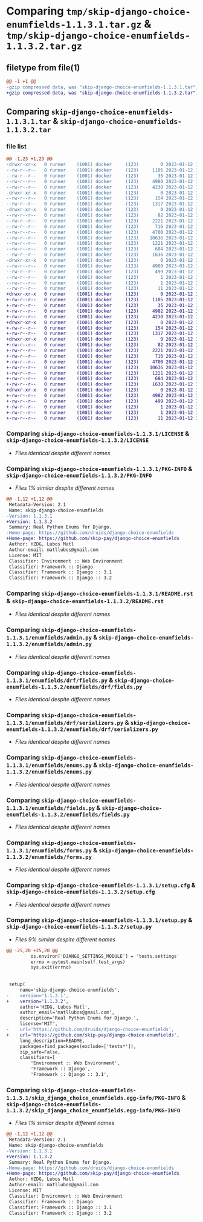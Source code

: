 # Comparing `tmp/skip-django-choice-enumfields-1.1.3.1.tar.gz` & `tmp/skip-django-choice-enumfields-1.1.3.2.tar.gz`

## filetype from file(1)

```diff
@@ -1 +1 @@
-gzip compressed data, was "skip-django-choice-enumfields-1.1.3.1.tar", last modified: Thu Jan 12 13:25:58 2023, max compression
+gzip compressed data, was "skip-django-choice-enumfields-1.1.3.2.tar", last modified: Thu Jan 12 15:12:51 2023, max compression
```

## Comparing `skip-django-choice-enumfields-1.1.3.1.tar` & `skip-django-choice-enumfields-1.1.3.2.tar`

### file list

```diff
@@ -1,23 +1,23 @@
-drwxr-xr-x   0 runner    (1001) docker     (123)        0 2023-01-12 13:25:58.747570 skip-django-choice-enumfields-1.1.3.1/
--rw-r--r--   0 runner    (1001) docker     (123)     1105 2023-01-12 13:25:47.000000 skip-django-choice-enumfields-1.1.3.1/LICENSE
--rw-r--r--   0 runner    (1001) docker     (123)       35 2023-01-12 13:25:47.000000 skip-django-choice-enumfields-1.1.3.1/MANIFEST.in
--rw-r--r--   0 runner    (1001) docker     (123)     4980 2023-01-12 13:25:58.747570 skip-django-choice-enumfields-1.1.3.1/PKG-INFO
--rw-r--r--   0 runner    (1001) docker     (123)     4230 2023-01-12 13:25:47.000000 skip-django-choice-enumfields-1.1.3.1/README.rst
-drwxr-xr-x   0 runner    (1001) docker     (123)        0 2023-01-12 13:25:58.747570 skip-django-choice-enumfields-1.1.3.1/enumfields/
--rw-r--r--   0 runner    (1001) docker     (123)      154 2023-01-12 13:25:47.000000 skip-django-choice-enumfields-1.1.3.1/enumfields/__init__.py
--rw-r--r--   0 runner    (1001) docker     (123)     1317 2023-01-12 13:25:47.000000 skip-django-choice-enumfields-1.1.3.1/enumfields/admin.py
-drwxr-xr-x   0 runner    (1001) docker     (123)        0 2023-01-12 13:25:58.747570 skip-django-choice-enumfields-1.1.3.1/enumfields/drf/
--rw-r--r--   0 runner    (1001) docker     (123)       82 2023-01-12 13:25:47.000000 skip-django-choice-enumfields-1.1.3.1/enumfields/drf/__init__.py
--rw-r--r--   0 runner    (1001) docker     (123)     2221 2023-01-12 13:25:47.000000 skip-django-choice-enumfields-1.1.3.1/enumfields/drf/fields.py
--rw-r--r--   0 runner    (1001) docker     (123)      716 2023-01-12 13:25:47.000000 skip-django-choice-enumfields-1.1.3.1/enumfields/drf/serializers.py
--rw-r--r--   0 runner    (1001) docker     (123)     4700 2023-01-12 13:25:47.000000 skip-django-choice-enumfields-1.1.3.1/enumfields/enums.py
--rw-r--r--   0 runner    (1001) docker     (123)    10636 2023-01-12 13:25:47.000000 skip-django-choice-enumfields-1.1.3.1/enumfields/fields.py
--rw-r--r--   0 runner    (1001) docker     (123)     1221 2023-01-12 13:25:47.000000 skip-django-choice-enumfields-1.1.3.1/enumfields/forms.py
--rw-r--r--   0 runner    (1001) docker     (123)      684 2023-01-12 13:25:58.751570 skip-django-choice-enumfields-1.1.3.1/setup.cfg
--rw-r--r--   0 runner    (1001) docker     (123)     1636 2023-01-12 13:25:47.000000 skip-django-choice-enumfields-1.1.3.1/setup.py
-drwxr-xr-x   0 runner    (1001) docker     (123)        0 2023-01-12 13:25:58.747570 skip-django-choice-enumfields-1.1.3.1/skip_django_choice_enumfields.egg-info/
--rw-r--r--   0 runner    (1001) docker     (123)     4980 2023-01-12 13:25:58.000000 skip-django-choice-enumfields-1.1.3.1/skip_django_choice_enumfields.egg-info/PKG-INFO
--rw-r--r--   0 runner    (1001) docker     (123)      499 2023-01-12 13:25:58.000000 skip-django-choice-enumfields-1.1.3.1/skip_django_choice_enumfields.egg-info/SOURCES.txt
--rw-r--r--   0 runner    (1001) docker     (123)        1 2023-01-12 13:25:58.000000 skip-django-choice-enumfields-1.1.3.1/skip_django_choice_enumfields.egg-info/dependency_links.txt
--rw-r--r--   0 runner    (1001) docker     (123)        1 2023-01-12 13:25:58.000000 skip-django-choice-enumfields-1.1.3.1/skip_django_choice_enumfields.egg-info/not-zip-safe
--rw-r--r--   0 runner    (1001) docker     (123)       11 2023-01-12 13:25:58.000000 skip-django-choice-enumfields-1.1.3.1/skip_django_choice_enumfields.egg-info/top_level.txt
+drwxr-xr-x   0 runner    (1001) docker     (123)        0 2023-01-12 15:12:51.751741 skip-django-choice-enumfields-1.1.3.2/
+-rw-r--r--   0 runner    (1001) docker     (123)     1105 2023-01-12 15:12:42.000000 skip-django-choice-enumfields-1.1.3.2/LICENSE
+-rw-r--r--   0 runner    (1001) docker     (123)       35 2023-01-12 15:12:42.000000 skip-django-choice-enumfields-1.1.3.2/MANIFEST.in
+-rw-r--r--   0 runner    (1001) docker     (123)     4982 2023-01-12 15:12:51.751741 skip-django-choice-enumfields-1.1.3.2/PKG-INFO
+-rw-r--r--   0 runner    (1001) docker     (123)     4230 2023-01-12 15:12:42.000000 skip-django-choice-enumfields-1.1.3.2/README.rst
+drwxr-xr-x   0 runner    (1001) docker     (123)        0 2023-01-12 15:12:51.751741 skip-django-choice-enumfields-1.1.3.2/enumfields/
+-rw-r--r--   0 runner    (1001) docker     (123)      154 2023-01-12 15:12:42.000000 skip-django-choice-enumfields-1.1.3.2/enumfields/__init__.py
+-rw-r--r--   0 runner    (1001) docker     (123)     1317 2023-01-12 15:12:42.000000 skip-django-choice-enumfields-1.1.3.2/enumfields/admin.py
+drwxr-xr-x   0 runner    (1001) docker     (123)        0 2023-01-12 15:12:51.751741 skip-django-choice-enumfields-1.1.3.2/enumfields/drf/
+-rw-r--r--   0 runner    (1001) docker     (123)       82 2023-01-12 15:12:42.000000 skip-django-choice-enumfields-1.1.3.2/enumfields/drf/__init__.py
+-rw-r--r--   0 runner    (1001) docker     (123)     2221 2023-01-12 15:12:42.000000 skip-django-choice-enumfields-1.1.3.2/enumfields/drf/fields.py
+-rw-r--r--   0 runner    (1001) docker     (123)      716 2023-01-12 15:12:42.000000 skip-django-choice-enumfields-1.1.3.2/enumfields/drf/serializers.py
+-rw-r--r--   0 runner    (1001) docker     (123)     4700 2023-01-12 15:12:42.000000 skip-django-choice-enumfields-1.1.3.2/enumfields/enums.py
+-rw-r--r--   0 runner    (1001) docker     (123)    10636 2023-01-12 15:12:42.000000 skip-django-choice-enumfields-1.1.3.2/enumfields/fields.py
+-rw-r--r--   0 runner    (1001) docker     (123)     1221 2023-01-12 15:12:42.000000 skip-django-choice-enumfields-1.1.3.2/enumfields/forms.py
+-rw-r--r--   0 runner    (1001) docker     (123)      684 2023-01-12 15:12:51.751741 skip-django-choice-enumfields-1.1.3.2/setup.cfg
+-rw-r--r--   0 runner    (1001) docker     (123)     1638 2023-01-12 15:12:42.000000 skip-django-choice-enumfields-1.1.3.2/setup.py
+drwxr-xr-x   0 runner    (1001) docker     (123)        0 2023-01-12 15:12:51.751741 skip-django-choice-enumfields-1.1.3.2/skip_django_choice_enumfields.egg-info/
+-rw-r--r--   0 runner    (1001) docker     (123)     4982 2023-01-12 15:12:51.000000 skip-django-choice-enumfields-1.1.3.2/skip_django_choice_enumfields.egg-info/PKG-INFO
+-rw-r--r--   0 runner    (1001) docker     (123)      499 2023-01-12 15:12:51.000000 skip-django-choice-enumfields-1.1.3.2/skip_django_choice_enumfields.egg-info/SOURCES.txt
+-rw-r--r--   0 runner    (1001) docker     (123)        1 2023-01-12 15:12:51.000000 skip-django-choice-enumfields-1.1.3.2/skip_django_choice_enumfields.egg-info/dependency_links.txt
+-rw-r--r--   0 runner    (1001) docker     (123)        1 2023-01-12 15:12:51.000000 skip-django-choice-enumfields-1.1.3.2/skip_django_choice_enumfields.egg-info/not-zip-safe
+-rw-r--r--   0 runner    (1001) docker     (123)       11 2023-01-12 15:12:51.000000 skip-django-choice-enumfields-1.1.3.2/skip_django_choice_enumfields.egg-info/top_level.txt
```

### Comparing `skip-django-choice-enumfields-1.1.3.1/LICENSE` & `skip-django-choice-enumfields-1.1.3.2/LICENSE`

 * *Files identical despite different names*

### Comparing `skip-django-choice-enumfields-1.1.3.1/PKG-INFO` & `skip-django-choice-enumfields-1.1.3.2/PKG-INFO`

 * *Files 1% similar despite different names*

```diff
@@ -1,12 +1,12 @@
 Metadata-Version: 2.1
 Name: skip-django-choice-enumfields
-Version: 1.1.3.1
+Version: 1.1.3.2
 Summary: Real Python Enums for Django.
-Home-page: https://github.com/druids/django-choice-enumfields
+Home-page: https://github.com/skip-pay/django-choice-enumfields
 Author: HZDG, Lubos Matl
 Author-email: matllubos@gmail.com
 License: MIT
 Classifier: Environment :: Web Environment
 Classifier: Framework :: Django
 Classifier: Framework :: Django :: 3.1
 Classifier: Framework :: Django :: 3.2
```

### Comparing `skip-django-choice-enumfields-1.1.3.1/README.rst` & `skip-django-choice-enumfields-1.1.3.2/README.rst`

 * *Files identical despite different names*

### Comparing `skip-django-choice-enumfields-1.1.3.1/enumfields/admin.py` & `skip-django-choice-enumfields-1.1.3.2/enumfields/admin.py`

 * *Files identical despite different names*

### Comparing `skip-django-choice-enumfields-1.1.3.1/enumfields/drf/fields.py` & `skip-django-choice-enumfields-1.1.3.2/enumfields/drf/fields.py`

 * *Files identical despite different names*

### Comparing `skip-django-choice-enumfields-1.1.3.1/enumfields/drf/serializers.py` & `skip-django-choice-enumfields-1.1.3.2/enumfields/drf/serializers.py`

 * *Files identical despite different names*

### Comparing `skip-django-choice-enumfields-1.1.3.1/enumfields/enums.py` & `skip-django-choice-enumfields-1.1.3.2/enumfields/enums.py`

 * *Files identical despite different names*

### Comparing `skip-django-choice-enumfields-1.1.3.1/enumfields/fields.py` & `skip-django-choice-enumfields-1.1.3.2/enumfields/fields.py`

 * *Files identical despite different names*

### Comparing `skip-django-choice-enumfields-1.1.3.1/enumfields/forms.py` & `skip-django-choice-enumfields-1.1.3.2/enumfields/forms.py`

 * *Files identical despite different names*

### Comparing `skip-django-choice-enumfields-1.1.3.1/setup.cfg` & `skip-django-choice-enumfields-1.1.3.2/setup.cfg`

 * *Files identical despite different names*

### Comparing `skip-django-choice-enumfields-1.1.3.1/setup.py` & `skip-django-choice-enumfields-1.1.3.2/setup.py`

 * *Files 9% similar despite different names*

```diff
@@ -25,20 +25,20 @@
         os.environ['DJANGO_SETTINGS_MODULE'] = 'tests.settings'
         errno = pytest.main(self.test_args)
         sys.exit(errno)
 
 
 setup(
     name='skip-django-choice-enumfields',
-    version='1.1.3.1',
+    version='1.1.3.2',
     author='HZDG, Lubos Matl',
     author_email='matllubos@gmail.com',
     description='Real Python Enums for Django.',
     license='MIT',
-    url='https://github.com/druids/django-choice-enumfields',
+    url='https://github.com/skip-pay/django-choice-enumfields',
     long_description=README,
     packages=find_packages(exclude=['tests*']),
     zip_safe=False,
     classifiers=[
         'Environment :: Web Environment',
         'Framework :: Django',
         'Framework :: Django :: 3.1',
```

### Comparing `skip-django-choice-enumfields-1.1.3.1/skip_django_choice_enumfields.egg-info/PKG-INFO` & `skip-django-choice-enumfields-1.1.3.2/skip_django_choice_enumfields.egg-info/PKG-INFO`

 * *Files 1% similar despite different names*

```diff
@@ -1,12 +1,12 @@
 Metadata-Version: 2.1
 Name: skip-django-choice-enumfields
-Version: 1.1.3.1
+Version: 1.1.3.2
 Summary: Real Python Enums for Django.
-Home-page: https://github.com/druids/django-choice-enumfields
+Home-page: https://github.com/skip-pay/django-choice-enumfields
 Author: HZDG, Lubos Matl
 Author-email: matllubos@gmail.com
 License: MIT
 Classifier: Environment :: Web Environment
 Classifier: Framework :: Django
 Classifier: Framework :: Django :: 3.1
 Classifier: Framework :: Django :: 3.2
```

